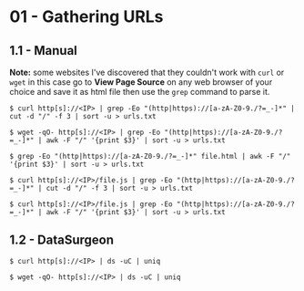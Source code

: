 # 01 - Gathering URLs

## 1.1 - Manual

**Note:** some websites I've discovered that they couldn't work with `curl` or `wget` in this case go to **View Page Source** on any web browser of your choice and save it as html file then use the `grep` command to parse it.

`$ curl http[s]://<IP> | grep -Eo "(http|https)://[a-zA-Z0-9./?=_-]*" | cut -d "/" -f 3 | sort -u > urls.txt`

`$ wget -qO- http[s]://<IP> | grep -Eo "(http|https)://[a-zA-Z0-9./?=_-]*" | awk -F "/" '{print $3}' | sort -u > urls.txt`

`$ grep -Eo "(http|https)://[a-zA-Z0-9./?=_-]*" file.html | awk -F "/" '{print $3}' | sort -u > urls.txt`

`$ curl http[s]://<IP>/file.js | grep -Eo "(http|https)://[a-zA-Z0-9./?=_-]*" | cut -d "/" -f 3 | sort -u > urls.txt`

`$ curl http[s]://<IP>/file.js | grep -Eo "(http|https)://[a-zA-Z0-9./?=_-]*" | awk -F "/" '{print $3}' | sort -u > urls.txt`

## 1.2 - DataSurgeon

`$ curl http[s]://<IP> | ds -uC | uniq`

`$ wget -qO- http[s]://<IP> | ds -uC | uniq`